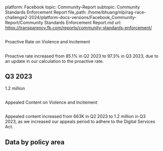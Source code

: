 platform: Facebook
topic: Community-Report
subtopic: Community Standards Enforcement Report
file_path: /home/bhuang/nlp/rag-race-challenge2-2024/platform-docs-versions/Facebook_Community-Report/Community Standards Enforcement Report.md
url: https://transparency.fb.com/reports/community-standards-enforcement/

## 

Proactive Rate on Violence and Incitement

## 

Proactive rate increased from 85.1% in Q2 2023 to 97.3% in Q3 2023, due to an update in our calculation to the proactive rate.

[](https://transparency.fb.com/reports/community-standards-enforcement/violence-incitement/facebook/#proactive-rate)

## Q3 2023

1.2 million

## 

Appealed Content on Violence and Incitement

## 

Appealed content increased from 663K in Q2 2023 to 1.2 million in Q3 2023, as we increased our appeals period to adhere to the Digital Services Act.

[](https://transparency.fb.com/reports/community-standards-enforcement/violence-incitement/instagram/#appealed-content)

## Data by policy area